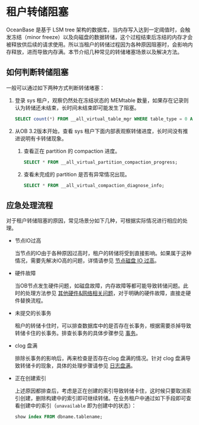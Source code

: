 租户转储阻塞
===========================

OceanBase 是基于 LSM tree 架构的数据库，当内存写入达到一定阈值时，会触发冻结（minor freeze）以及向磁盘的数据转储，这个过程结束后冻结的内存才会被释放供后续的请求使用。所以当租户的转储过程因为各种原因阻塞时，会影响内存释放，进而导致内存满。本节介绍几种常见的转储堵塞场景以及解决方法。

如何判断转储阻塞
-----------------------------

一般可以通过如下两种方式判断转储堵塞：

1. 登录 sys 租户，观察仍然处在冻结状态的 MEMtable 数量，如果存在记录则认为转储还未结束，长时间未结束即可能发生了阻塞。

   ```sql
   SELECT count(*) FROM __all_virtual_table_mgr WHERE table_type = 0 AND is_active=0;
   ```

2. 从OB 3.2版本开始，查看 sys 租户下面内部表观察转储进度，长时间没有推进说明有卡转储现象。

   1. 查看正在 partition 的 compaction 进度。

      ```sql
      SELECT * FROM __all_virtual_partition_compaction_progress;
      ```

   2. 查看未完成的 partition 是否有异常情况出现。

      ```sql
      SELECT * FROM __all_virtual_compaction_diagnose_info;
      ```

应急处理流程
---------------------------

对于租户转储阻塞的原因，常见场景分如下几种，可根据实际情况进行相应的处理。

* 节点IO过高

  当节点的IO由于各种原因过高时，租户的转储将受到直接影响。如果属于这种情况，需要先解决IO高的问题，详情请参见 [节点磁盘 IO 过高](../../../../9.operation-and-maintenance-management/6.emergency%20problem%20handling/handling-of-common-emergency-problems/2.problems-caused-by-capacity-changes/2.node-disk-IO-is-too-high.md)。
  
* 硬件故障

  当OB节点发生硬件问题，如磁盘故障，内存故障等都可能导致转储问题。此时的处理方法参见 [其他硬件\&网络相关问题](../1.problems-caused-by%20the%20hardware-environment/4.other-hardware%26network-related-issues.md)，对于明确的硬件故障，直接走硬件替换流程。
  
* 未提交的长事务

  租户的转储卡住时，可以排查数据库中的是否存在长事务，根据需要杀掉导致转储卡住的长事务。排查长事务的具体步骤参见 [事务](../../../7.common-operation-and-maintenance-operations/5.performance-issues/2.Long-and-dangling-transaction-diagnostics.md)。
  
* clog 盘满

  排除长事务的影响后，再来检查是否存在clog 盘满的情况。针对 clog 盘满导致转储卡的现象，具体的处理步骤请参见 [日志盘满](../../../7.common-operation-and-maintenance-operations/2.%20resource-related/3.log-disk-full.md)。
  
* 正在创建索引

  上述原因都排查后，考虑是正在创建的索引导致转储卡住，这时候只要取消索引创建，删除构建中的索引即可继续转储。在业务租户中通过如下手段即可查看创建中的索引（`unavailable` 即为创建中的状态）：

  ```sql
  show index FROM dbname.tablename;
  ```
